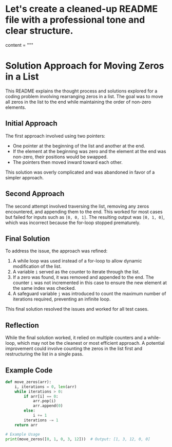 # Let's create a cleaned-up README file with a professional tone and clear structure.

content = """
# Solution Approach for Moving Zeros in a List

This README explains the thought process and solutions explored for a coding problem involving rearranging zeros in a list. The goal was to move all zeros in the list to the end while maintaining the order of non-zero elements.

## Initial Approach

The first approach involved using two pointers:
- One pointer at the beginning of the list and another at the end.
- If the element at the beginning was zero and the element at the end was non-zero, their positions would be swapped.
- The pointers then moved inward toward each other.

This solution was overly complicated and was abandoned in favor of a simpler approach.

## Second Approach

The second attempt involved traversing the list, removing any zeros encountered, and appending them to the end. 
This worked for most cases but failed for inputs such as `[0, 0, 1]`. The resulting output was `[0, 1, 0]`, which was incorrect because the for-loop stopped prematurely.

## Final Solution

To address the issue, the approach was refined:
1. A while loop was used instead of a for-loop to allow dynamic modification of the list.
2. A variable `i` served as the counter to iterate through the list.
3. If a zero was found, it was removed and appended to the end. The counter `i` was not incremented in this case to ensure the new element at the same index was checked.
4. A safeguard variable `j` was introduced to count the maximum number of iterations required, preventing an infinite loop.

This final solution resolved the issues and worked for all test cases.

## Reflection

While the final solution worked, it relied on multiple counters and a while-loop, which may not be the cleanest or most efficient approach. A potential improvement could involve counting the zeros in the list first and restructuring the list in a single pass.

## Example Code

```python
def move_zeros(arr):
    i, iterations = 0, len(arr)
    while iterations > 0:
        if arr[i] == 0:
            arr.pop(i)
            arr.append(0)
        else:
            i += 1
        iterations -= 1
    return arr

# Example Usage
print(move_zeros([0, 1, 0, 3, 12]))  # Output: [1, 3, 12, 0, 0]
